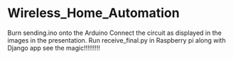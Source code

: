 # Wireless_Home_Automation
Burn sending.ino onto the Arduino
Connect the circuit as displayed in the images in the presentation.
Run receive_final.py in Raspberry pi along with Django app
see the magic!!!!!!!!!
